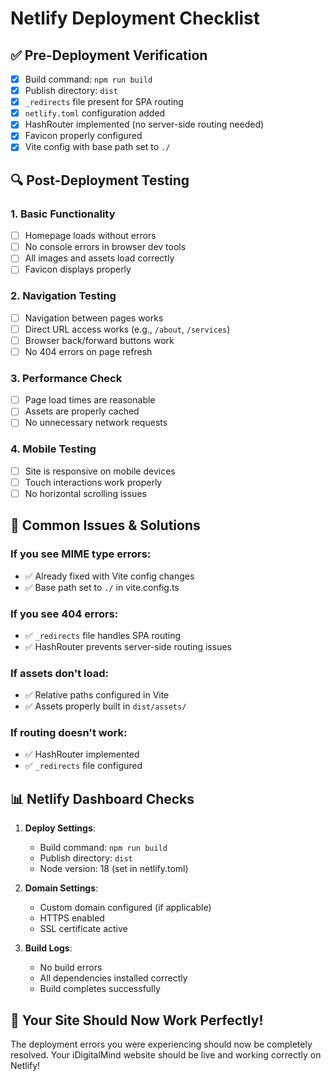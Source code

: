 # Netlify Deployment Checklist

## ✅ Pre-Deployment Verification

- [x] Build command: `npm run build`
- [x] Publish directory: `dist`
- [x] `_redirects` file present for SPA routing
- [x] `netlify.toml` configuration added
- [x] HashRouter implemented (no server-side routing needed)
- [x] Favicon properly configured
- [x] Vite config with base path set to `./`

## 🔍 Post-Deployment Testing

### 1. Basic Functionality
- [ ] Homepage loads without errors
- [ ] No console errors in browser dev tools
- [ ] All images and assets load correctly
- [ ] Favicon displays properly

### 2. Navigation Testing
- [ ] Navigation between pages works
- [ ] Direct URL access works (e.g., `/about`, `/services`)
- [ ] Browser back/forward buttons work
- [ ] No 404 errors on page refresh

### 3. Performance Check
- [ ] Page load times are reasonable
- [ ] Assets are properly cached
- [ ] No unnecessary network requests

### 4. Mobile Testing
- [ ] Site is responsive on mobile devices
- [ ] Touch interactions work properly
- [ ] No horizontal scrolling issues

## 🚨 Common Issues & Solutions

### If you see MIME type errors:
- ✅ Already fixed with Vite config changes
- ✅ Base path set to `./` in vite.config.ts

### If you see 404 errors:
- ✅ `_redirects` file handles SPA routing
- ✅ HashRouter prevents server-side routing issues

### If assets don't load:
- ✅ Relative paths configured in Vite
- ✅ Assets properly built in `dist/assets/`

### If routing doesn't work:
- ✅ HashRouter implemented
- ✅ `_redirects` file configured

## 📊 Netlify Dashboard Checks

1. **Deploy Settings**:
   - Build command: `npm run build`
   - Publish directory: `dist`
   - Node version: 18 (set in netlify.toml)

2. **Domain Settings**:
   - Custom domain configured (if applicable)
   - HTTPS enabled
   - SSL certificate active

3. **Build Logs**:
   - No build errors
   - All dependencies installed correctly
   - Build completes successfully

## 🎯 Your Site Should Now Work Perfectly!

The deployment errors you were experiencing should now be completely resolved. Your iDigitalMind website should be live and working correctly on Netlify! 
